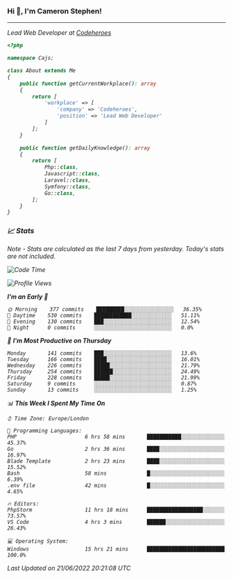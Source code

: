 ### Hi 👋, I'm Cameron Stephen!
<hr>
<p><em>Lead Web Developer at <a href="https://codeheroes.co.uk">Codeheroes</a></p>


```php
<?php

namespace Cajs;

class About extends Me
{
    public function getCurrentWorkplace(): array
    {
        return [
            'workplace' => [
                'company' => 'Codeheroes',
                'position' => 'Lead Web Developer'
            ]
        ];
    }

    public function getDailyKnowledge(): array
    {
        return [
            Php::class,
            Javascript::class,
            Laravel::class,
            Symfony::class,
            Go::class,
        ];
    }
}
```

### 📈 Stats
<p><em>Note - Stats are calculated as the last 7 days from yesterday. Today's stats are not included.</em></p>


<!--START_SECTION:waka-->
![Code Time](http://img.shields.io/badge/Code%20Time-2%2C953%20hrs%2056%20mins-blue)

![Profile Views](http://img.shields.io/badge/Profile%20Views-0-blue)

**I'm an Early 🐤** 

```text
🌞 Morning    377 commits    █████████░░░░░░░░░░░░░░░░   36.35% 
🌆 Daytime    530 commits    ████████████░░░░░░░░░░░░░   51.11% 
🌃 Evening    130 commits    ███░░░░░░░░░░░░░░░░░░░░░░   12.54% 
🌙 Night      0 commits      ░░░░░░░░░░░░░░░░░░░░░░░░░   0.0%

```
📅 **I'm Most Productive on Thursday** 

```text
Monday       141 commits    ███░░░░░░░░░░░░░░░░░░░░░░   13.6% 
Tuesday      166 commits    ████░░░░░░░░░░░░░░░░░░░░░   16.01% 
Wednesday    226 commits    █████░░░░░░░░░░░░░░░░░░░░   21.79% 
Thursday     254 commits    ██████░░░░░░░░░░░░░░░░░░░   24.49% 
Friday       228 commits    █████░░░░░░░░░░░░░░░░░░░░   21.99% 
Saturday     9 commits      ░░░░░░░░░░░░░░░░░░░░░░░░░   0.87% 
Sunday       13 commits     ░░░░░░░░░░░░░░░░░░░░░░░░░   1.25%

```


📊 **This Week I Spent My Time On** 

```text
⌚︎ Time Zone: Europe/London

💬 Programming Languages: 
PHP                      6 hrs 58 mins       ███████████░░░░░░░░░░░░░░   45.37% 
Go                       2 hrs 36 mins       ████░░░░░░░░░░░░░░░░░░░░░   16.97% 
Blade Template           2 hrs 23 mins       ████░░░░░░░░░░░░░░░░░░░░░   15.52% 
Bash                     58 mins             █░░░░░░░░░░░░░░░░░░░░░░░░   6.39% 
.env file                42 mins             █░░░░░░░░░░░░░░░░░░░░░░░░   4.65%

🔥 Editors: 
PhpStorm                 11 hrs 18 mins      ██████████████████░░░░░░░   73.57% 
VS Code                  4 hrs 3 mins        ██████░░░░░░░░░░░░░░░░░░░   26.43%

💻 Operating System: 
Windows                  15 hrs 21 mins      █████████████████████████   100.0%

```


 Last Updated on 21/06/2022 20:21:08 UTC
<!--END_SECTION:waka-->
